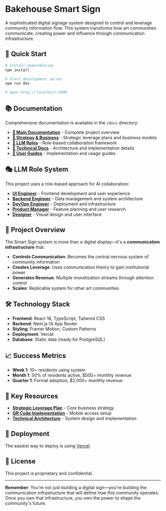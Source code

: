 # Bakehouse Smart Sign

A sophisticated digital signage system designed to control and leverage community information flow. This system transforms how art communities communicate, creating power and influence through communication infrastructure.

## 🚀 Quick Start

```bash
# Install dependencies
npm install

# Start development server
npm run dev

# Open http://localhost:3000
```

## 📚 Documentation

Comprehensive documentation is available in the `/docs` directory:

- **[📖 Main Documentation](/docs/README.md)** - Complete project overview
- **[🎯 Strategy & Business](/docs/strategy/)** - Strategic leverage plans and business models
- **[👥 LLM Roles](/docs/roles/)** - Role-based collaboration framework
- **[🔧 Technical Docs](/docs/technical/)** - Architecture and implementation details
- **[📖 User Guides](/docs/user-guides/)** - Implementation and usage guides

## 🎭 LLM Role System

This project uses a role-based approach for AI collaboration:

- **[UI Engineer](/docs/roles/UI_ENGINEER.md)** - Frontend development and user experience
- **[Backend Engineer](/docs/roles/BACKEND_ENGINEER.md)** - Data management and system architecture
- **[DevOps Engineer](/docs/roles/DEVOPS_ENGINEER.md)** - Deployment and infrastructure
- **[Product Manager](/docs/roles/PRODUCT_MANAGER.md)** - Feature planning and user research
- **[Designer](/docs/roles/DESIGNER.md)** - Visual design and user interface

## 🎯 Project Overview

The Smart Sign system is more than a digital display—it's a **communication infrastructure** that:

- **Controls Communication**: Becomes the central nervous system of community information
- **Creates Leverage**: Uses communication theory to gain institutional power
- **Generates Revenue**: Multiple monetization streams through attention control
- **Scales**: Replicable system for other art communities

## 🛠️ Technology Stack

- **Frontend**: React 18, TypeScript, Tailwind CSS
- **Backend**: Next.js 14 App Router
- **Styling**: Framer Motion, Custom Patterns
- **Deployment**: Vercel
- **Database**: Static data (ready for PostgreSQL)

## 📈 Success Metrics

- **Week 1**: 10+ residents using system
- **Month 1**: 50% of residents active, $500+ monthly revenue
- **Quarter 1**: Formal adoption, $2,000+ monthly revenue

## 🔗 Key Resources

- **[Strategic Leverage Plan](/docs/strategy/STRATEGIC_LEVERAGE_PLAN.md)** - Core business strategy
- **[QR Code Implementation](/docs/user-guides/QR_CODE_GENERATOR.md)** - Mobile access setup
- **[Technical Architecture](/docs/technical/README.md)** - System design and implementation

## 🚀 Deployment

The easiest way to deploy is using [Vercel](https://vercel.com/new?utm_medium=default-template&filter=next.js&utm_source=create-next-app&utm_campaign=create-next-app-readme).

## 📄 License

This project is proprietary and confidential.

---

**Remember**: You're not just building a digital sign—you're building the communication infrastructure that will define how this community operates. Once you own that infrastructure, you own the power to shape the community's future.
